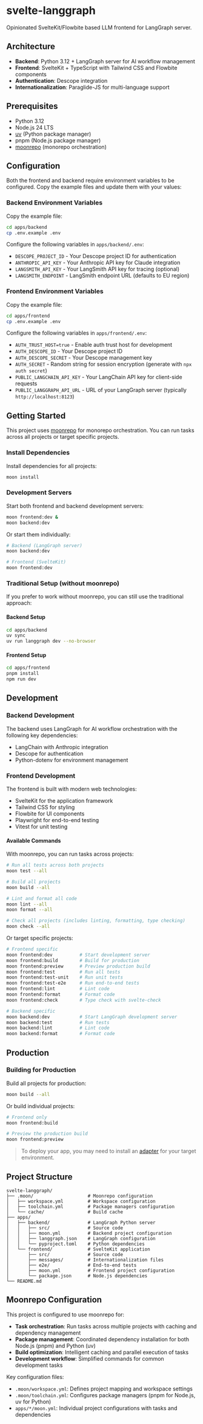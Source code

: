 # svelte-langgraph

Opinionated SvelteKit/Flowbite based LLM frontend for LangGraph server.

## Architecture

- **Backend**: Python 3.12 + LangGraph server for AI workflow management
- **Frontend**: SvelteKit + TypeScript with Tailwind CSS and Flowbite components
- **Authentication**: Descope integration
- **Internationalization**: Paraglide-JS for multi-language support

## Prerequisites

- Python 3.12
- Node.js 24 LTS
- [uv](https://docs.astral.sh/uv/) (Python package manager)
- pnpm (Node.js package manager)
- [moonrepo](https://moonrepo.dev/) (monorepo orchestration)

## Configuration

Both the frontend and backend require environment variables to be configured. Copy the example files and update them with your values:

### Backend Environment Variables

Copy the example file:
```bash
cd apps/backend
cp .env.example .env
```

Configure the following variables in `apps/backend/.env`:

- `DESCOPE_PROJECT_ID` - Your Descope project ID for authentication
- `ANTHROPIC_API_KEY` - Your Anthropic API key for Claude integration
- `LANGSMITH_API_KEY` - Your LangSmith API key for tracing (optional)
- `LANGSMITH_ENDPOINT` - LangSmith endpoint URL (defaults to EU region)

### Frontend Environment Variables

Copy the example file:
```bash
cd apps/frontend
cp .env.example .env
```

Configure the following variables in `apps/frontend/.env`:

- `AUTH_TRUST_HOST=true` - Enable auth trust host for development
- `AUTH_DESCOPE_ID` - Your Descope project ID
- `AUTH_DESCOPE_SECRET` - Your Descope management key
- `AUTH_SECRET` - Random string for session encryption (generate with `npx auth secret`)
- `PUBLIC_LANGCHAIN_API_KEY` - Your LangChain API key for client-side requests
- `PUBLIC_LANGGRAPH_API_URL` - URL of your LangGraph server (typically `http://localhost:8123`)

## Getting Started

This project uses [moonrepo](https://moonrepo.dev/) for monorepo orchestration. You can run tasks across all projects or target specific projects.

### Install Dependencies

Install dependencies for all projects:

```bash
moon install
```

### Development Servers

Start both frontend and backend development servers:

```bash
moon frontend:dev &
moon backend:dev
```

Or start them individually:

```bash
# Backend (LangGraph server)
moon backend:dev

# Frontend (SvelteKit)
moon frontend:dev
```

### Traditional Setup (without moonrepo)

If you prefer to work without moonrepo, you can still use the traditional approach:

#### Backend Setup

```bash
cd apps/backend
uv sync
uv run langgraph dev --no-browser
```

#### Frontend Setup

```bash
cd apps/frontend
pnpm install
npm run dev
```

## Development

### Backend Development

The backend uses LangGraph for AI workflow orchestration with the following key dependencies:
- LangChain with Anthropic integration
- Descope for authentication
- Python-dotenv for environment management

### Frontend Development

The frontend is built with modern web technologies:
- SvelteKit for the application framework
- Tailwind CSS for styling
- Flowbite for UI components
- Playwright for end-to-end testing
- Vitest for unit testing

#### Available Commands

With moonrepo, you can run tasks across projects:

```bash
# Run all tests across both projects
moon test --all

# Build all projects
moon build --all

# Lint and format all code
moon lint --all
moon format --all

# Check all projects (includes linting, formatting, type checking)
moon check --all
```

Or target specific projects:

```bash
# Frontend specific
moon frontend:dev          # Start development server
moon frontend:build        # Build for production
moon frontend:preview      # Preview production build
moon frontend:test         # Run all tests
moon frontend:test-unit    # Run unit tests
moon frontend:test-e2e     # Run end-to-end tests
moon frontend:lint         # Lint code
moon frontend:format       # Format code
moon frontend:check        # Type check with svelte-check

# Backend specific
moon backend:dev           # Start LangGraph development server
moon backend:test          # Run tests
moon backend:lint          # Lint code
moon backend:format        # Format code
```

## Production

### Building for Production

Build all projects for production:

```bash
moon build --all
```

Or build individual projects:

```bash
# Frontend only
moon frontend:build

# Preview the production build
moon frontend:preview
```

> To deploy your app, you may need to install an [adapter](https://svelte.dev/docs/kit/adapters) for your target environment.

## Project Structure

```
svelte-langgraph/
├── .moon/                    # Moonrepo configuration
│   ├── workspace.yml         # Workspace configuration
│   ├── toolchain.yml         # Package managers configuration
│   └── cache/                # Build cache
├── apps/
│   ├── backend/              # LangGraph Python server
│   │   ├── src/              # Source code
│   │   ├── moon.yml          # Backend project configuration
│   │   ├── langgraph.json    # LangGraph configuration
│   │   └── pyproject.toml    # Python dependencies
│   └── frontend/             # SvelteKit application
│       ├── src/              # Source code
│       ├── messages/         # Internationalization files
│       ├── e2e/              # End-to-end tests
│       ├── moon.yml          # Frontend project configuration
│       └── package.json      # Node.js dependencies
└── README.md
```

## Moonrepo Configuration

This project is configured to use moonrepo for:

- **Task orchestration**: Run tasks across multiple projects with caching and dependency management
- **Package management**: Coordinated dependency installation for both Node.js (pnpm) and Python (uv)
- **Build optimization**: Intelligent caching and parallel execution of tasks
- **Development workflow**: Simplified commands for common development tasks

Key configuration files:
- `.moon/workspace.yml`: Defines project mapping and workspace settings
- `.moon/toolchain.yml`: Configures package managers (pnpm for Node.js, uv for Python)
- `apps/*/moon.yml`: Individual project configurations with tasks and dependencies
